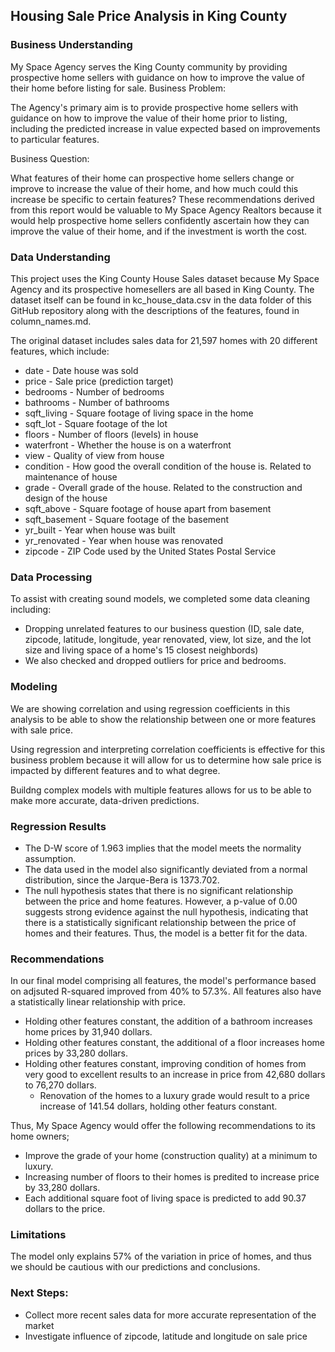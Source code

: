 ## Housing Sale Price Analysis in King County
### Business Understanding

My Space Agency serves the King County community by providing prospective home sellers with guidance on how to improve the value of their home before listing for sale.
Business Problem:

The Agency's primary aim is to provide prospective home sellers with guidance on how to improve the value of their home prior to listing, including the predicted increase in value expected based on improvements to particular features.

Business Question:

What features of their home can prospective home sellers change or improve to increase the value of their home, and how much could this increase be specific to certain features? These recommendations derived from this report would be valuable to My Space Agency Realtors because it would help prospective home sellers confidently ascertain how they can improve the value of their home, and if the investment is worth the cost.

### Data Understanding

This project uses the King County House Sales dataset because My Space Agency and its prospective homesellers are all based in King County. The dataset itself can be found in kc_house_data.csv in the data folder of this GitHub repository along with the descriptions of the features, found in column_names.md.

The original dataset includes sales data for 21,597 homes with 20 different features, which include:
- date - Date house was sold
- price - Sale price (prediction target)
- bedrooms - Number of bedrooms
- bathrooms - Number of bathrooms
- sqft_living - Square footage of living space in the home
- sqft_lot - Square footage of the lot
- floors - Number of floors (levels) in house
- waterfront - Whether the house is on a waterfront
- view - Quality of view from house
- condition - How good the overall condition of the house is. Related to maintenance of house
- grade - Overall grade of the house. Related to the construction and design of the house
- sqft_above - Square footage of house apart from basement
- sqft_basement - Square footage of the basement
- yr_built - Year when house was built
- yr_renovated - Year when house was renovated
- zipcode - ZIP Code used by the United States Postal Service
### Data Processing
To assist with creating sound models, we completed some data cleaning including:

- Dropping unrelated features to our business question (ID, sale date, zipcode, latitude, longitude, year renovated, view, lot size, and the lot size and living space of a home's 15 closest neighbords)
- We also checked and dropped outliers for price and bedrooms.
### Modeling
We are showing correlation and using regression coefficients in this analysis to be able to show the relationship between one or more features with sale price.

Using regression and interpreting correlation coefficients is effective for this business problem because it will allow for us to determine how sale price is impacted by different features and to what degree.

Buildng complex models with multiple features allows for us to be able to make more accurate, data-driven predictions.
### Regression Results

- The D-W score of 1.963 implies that the model meets the normality assumption.
- The data used in the model also significantly deviated from a normal distribution, since the Jarque-Bera is 1373.702.
- The null hypothesis states that there is no significant relationship between the price and home features. However, a p-value of 0.00 suggests strong evidence against the null hypothesis, indicating that there is a statistically significant relationship between the price of homes and their features. Thus, the model is a better fit for the data.

### Recommendations

In our final model comprising all features, the model's performance based on adjsuted R-squared improved from 40% to 57.3%. All features also have a statistically linear relationship with price.

- Holding other features constant, the addition of a bathroom increases home prices by 31,940 dollars.
- Holding other features constant, the additional of a floor increases home prices by 33,280 dollars.
- Holding other features constant, improving condition of homes from very good to excellent results to an increase in price from 42,680 dollars to 76,270 dollars.
    - Renovation of the homes to a luxury grade would result to a price increase of 141.54 dollars, holding other featurs constant.

Thus, My Space Agency would offer the following recommendations to its home owners;

- Improve the grade of your home (construction quality) at a minimum to luxury.
- Increasing number of floors to their homes is predited to increase price by 33,280 dollars.
- Each additional square foot of living space is predicted to add 90.37 dollars to the price.

### Limitations
The model only explains 57% of the variation in price of homes, and thus we should be cautious with our predictions and conclusions.

### Next Steps:

- Collect more recent sales data for more accurate representation of the market
- Investigate influence of zipcode, latitude and longitude on sale price
